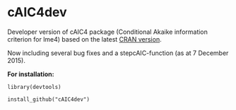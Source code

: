 # cAIC4dev
Developer version of cAIC4 package (Conditional Akaike information criterion for lme4) based on the latest [CRAN version](https://cran.r-project.org/web/packages/cAIC4/index.html).

Now including several bug fixes and a stepcAIC-function (as at 7 December 2015). 

**For installation:**

`library(devtools)`

`install_github("cAIC4dev")`
